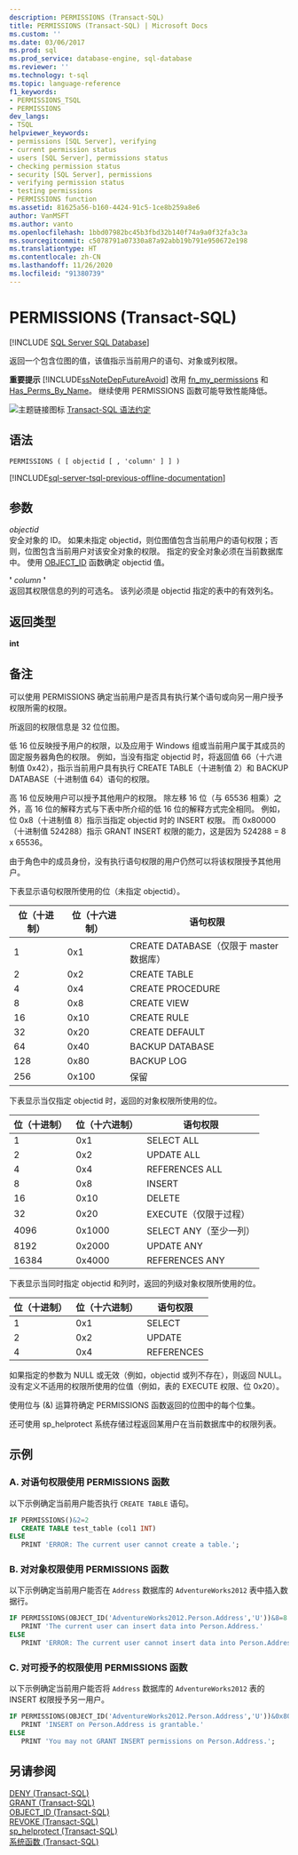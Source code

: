 ```yaml
---
description: PERMISSIONS (Transact-SQL)
title: PERMISSIONS (Transact-SQL) | Microsoft Docs
ms.custom: ''
ms.date: 03/06/2017
ms.prod: sql
ms.prod_service: database-engine, sql-database
ms.reviewer: ''
ms.technology: t-sql
ms.topic: language-reference
f1_keywords:
- PERMISSIONS_TSQL
- PERMISSIONS
dev_langs:
- TSQL
helpviewer_keywords:
- permissions [SQL Server], verifying
- current permission status
- users [SQL Server], permissions status
- checking permission status
- security [SQL Server], permissions
- verifying permission status
- testing permissions
- PERMISSIONS function
ms.assetid: 81625a56-b160-4424-91c5-1ce8b259a8e6
author: VanMSFT
ms.author: vanto
ms.openlocfilehash: 1bbd07982bc45b3fbd32b140f74a9a0f32fa3c3a
ms.sourcegitcommit: c5078791a07330a87a92abb19b791e950672e198
ms.translationtype: HT
ms.contentlocale: zh-CN
ms.lasthandoff: 11/26/2020
ms.locfileid: "91380739"
---
```

# <a name="permissions-transact-sql"></a>PERMISSIONS (Transact-SQL)
[!INCLUDE [SQL Server SQL Database](../../includes/applies-to-version/sql-asdb.md)]

  返回一个包含位图的值，该值指示当前用户的语句、对象或列权限。  
  
 **重要提示** [!INCLUDE[ssNoteDepFutureAvoid](../../includes/ssnotedepfutureavoid-md.md)] 改用 [fn_my_permissions](../../relational-databases/system-functions/sys-fn-my-permissions-transact-sql.md) 和 [Has_Perms_By_Name](../../t-sql/functions/has-perms-by-name-transact-sql.md)。 继续使用 PERMISSIONS 函数可能导致性能降低。  
  
 ![主题链接图标](../../database-engine/configure-windows/media/topic-link.gif "“主题链接”图标") [Transact-SQL 语法约定](../../t-sql/language-elements/transact-sql-syntax-conventions-transact-sql.md)  
  
## <a name="syntax"></a>语法  
  
```syntaxsql
PERMISSIONS ( [ objectid [ , 'column' ] ] )  
```  
  
[!INCLUDE[sql-server-tsql-previous-offline-documentation](../../includes/sql-server-tsql-previous-offline-documentation.md)]

## <a name="arguments"></a>参数
 *objectid*  
 安全对象的 ID。 如果未指定 objectid，则位图值包含当前用户的语句权限；否则，位图包含当前用户对该安全对象的权限。 指定的安全对象必须在当前数据库中。 使用 [OBJECT_ID](../../t-sql/functions/object-id-transact-sql.md) 函数确定 objectid 值。  
  
 **'** *column* **'**  
 返回其权限信息的列的可选名。 该列必须是 objectid 指定的表中的有效列名。  
  
## <a name="return-types"></a>返回类型  
 **int**  
  
## <a name="remarks"></a>备注  
 可以使用 PERMISSIONS 确定当前用户是否具有执行某个语句或向另一用户授予权限所需的权限。  
  
 所返回的权限信息是 32 位位图。  
  
 低 16 位反映授予用户的权限，以及应用于 Windows 组或当前用户属于其成员的固定服务器角色的权限。 例如，当没有指定 objectid 时，将返回值 66（十六进制值 0x42），指示当前用户具有执行 CREATE TABLE（十进制值 2）和 BACKUP DATABASE（十进制值 64）语句的权限。  
  
 高 16 位反映用户可以授予其他用户的权限。 除左移 16 位（与 65536 相乘）之外，高 16 位的解释方式与下表中所介绍的低 16 位的解释方式完全相同。 例如，位 0x8（十进制值 8）指示当指定 objectid 时的 INSERT 权限。 而 0x80000（十进制值 524288）指示 GRANT INSERT 权限的能力，这是因为 524288 = 8 x 65536。  
  
 由于角色中的成员身份，没有执行语句权限的用户仍然可以将该权限授予其他用户。  
  
 下表显示语句权限所使用的位（未指定 objectid）。  
  
|位（十进制）|位（十六进制）|语句权限|  
|-----------------|-----------------|--------------------------|  
|1|0x1|CREATE DATABASE（仅限于 master 数据库）|  
|2|0x2|CREATE TABLE|  
|4|0x4|CREATE PROCEDURE|  
|8|0x8|CREATE VIEW|  
|16|0x10|CREATE RULE|  
|32|0x20|CREATE DEFAULT|  
|64|0x40|BACKUP DATABASE|  
|128|0x80|BACKUP LOG|  
|256|0x100|保留|  
  
 下表显示当仅指定 objectid 时，返回的对象权限所使用的位。  
  
|位（十进制）|位（十六进制）|语句权限|  
|-----------------|-----------------|--------------------------|  
|1|0x1|SELECT ALL|  
|2|0x2|UPDATE ALL|  
|4|0x4|REFERENCES ALL|  
|8|0x8|INSERT|  
|16|0x10|DELETE|  
|32|0x20|EXECUTE（仅限于过程）|  
|4096|0x1000|SELECT ANY（至少一列）|  
|8192|0x2000|UPDATE ANY|  
|16384|0x4000|REFERENCES ANY|  
  
 下表显示当同时指定 objectid 和列时，返回的列级对象权限所使用的位。  
  
|位（十进制）|位（十六进制）|语句权限|  
|-----------------|-----------------|--------------------------|  
|1|0x1|SELECT|  
|2|0x2|UPDATE|  
|4|0x4|REFERENCES|  
  
 如果指定的参数为 NULL 或无效（例如，objectid 或列不存在），则返回 NULL。 没有定义不适用的权限所使用的位值（例如，表的 EXECUTE 权限、位 0x20）。  
  
 使用位与 (&) 运算符确定 PERMISSIONS 函数返回的位图中的每个位集。  
  
 还可使用 sp_helprotect 系统存储过程返回某用户在当前数据库中的权限列表。  
  
## <a name="examples"></a>示例  
  
### <a name="a-using-the-permissions-function-with-statement-permissions"></a>A. 对语句权限使用 PERMISSIONS 函数  
 以下示例确定当前用户能否执行 `CREATE TABLE` 语句。  
  
```sql  
IF PERMISSIONS()&2=2  
   CREATE TABLE test_table (col1 INT)  
ELSE  
   PRINT 'ERROR: The current user cannot create a table.';  
```  
  
### <a name="b-using-the-permissions-function-with-object-permissions"></a>B. 对对象权限使用 PERMISSIONS 函数  
 以下示例确定当前用户能否在 `Address` 数据库的 `AdventureWorks2012` 表中插入数据行。  
  
```sql  
IF PERMISSIONS(OBJECT_ID('AdventureWorks2012.Person.Address','U'))&8=8   
   PRINT 'The current user can insert data into Person.Address.'  
ELSE  
   PRINT 'ERROR: The current user cannot insert data into Person.Address.';  
```  
  
### <a name="c-using-the-permissions-function-with-grantable-permissions"></a>C. 对可授予的权限使用 PERMISSIONS 函数  
 以下示例确定当前用户能否将 `Address` 数据库的 `AdventureWorks2012` 表的 INSERT 权限授予另一用户。  
  
```sql  
IF PERMISSIONS(OBJECT_ID('AdventureWorks2012.Person.Address','U'))&0x80000=0x80000  
   PRINT 'INSERT on Person.Address is grantable.'  
ELSE  
   PRINT 'You may not GRANT INSERT permissions on Person.Address.';  
```  
  
## <a name="see-also"></a>另请参阅  
 [DENY (Transact-SQL)](../../t-sql/statements/deny-transact-sql.md)   
 [GRANT (Transact-SQL)](../../t-sql/statements/grant-transact-sql.md)   
 [OBJECT_ID (Transact-SQL)](../../t-sql/functions/object-id-transact-sql.md)   
 [REVOKE (Transact-SQL)](../../t-sql/statements/revoke-transact-sql.md)   
 [sp_helprotect (Transact-SQL)](../../relational-databases/system-stored-procedures/sp-helprotect-transact-sql.md)   
 [系统函数 (Transact-SQL)](../../relational-databases/system-functions/system-functions-category-transact-sql.md)  
  
  

